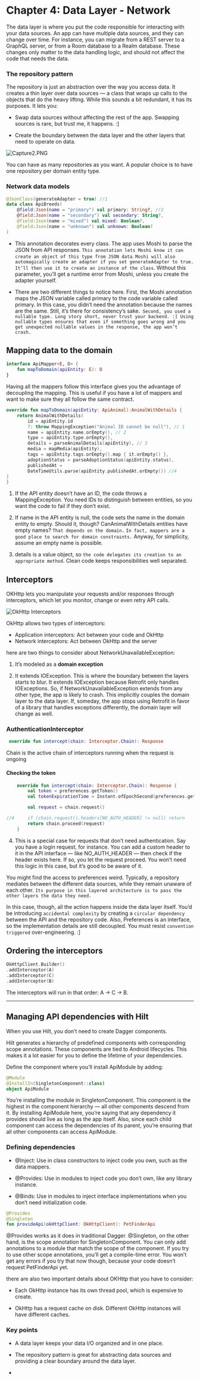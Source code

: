 # Chapter 4: Data Layer - Network

The data layer is where you put the code responsible for interacting with your data
sources. An app can have multiple data sources, and they can change over time. For instance, you can migrate from a REST server to a GraphQL server, or from a Room database to a Realm database. These changes only matter to the data handling logic, and should not affect the code that needs the data.

### The repository pattern

The repository is just an abstraction over the way you access data. It creates a thin
layer over data sources — a class that wraps up calls to the objects that do the heavy
lifting. While this sounds a bit redundant, it has its purposes. It lets you:

- Swap data sources without affecting the rest of the app. Swapping sources is rare,
  but trust me, it happens. :]

- Create the boundary between the data layer and the other layers that need to
  operate on data.

![Capture2.PNG](C:\Users\azin.alizadeh\Desktop\Learning\Android\Books\Real%20World%20Android\resources\Capture2.PNG)

You can have as many repositories as you want. A popular choice is to have one
repository per domain entity type.

### Network data models

```kotlin
@JsonClass(generateAdapter = true) //1
data class ApiBreeds(
    @field:Json(name = "primary") val primary: String?, //2
    @field:Json(name = "secondary") val secondary: String?,
    @field:Json(name = "mixed") val mixed: Boolean?,
    @field:Json(name = "unknown") val unknown: Boolean?
)
```

- This annotation decorates every class. The app uses Moshi to parse the JSON
  from API responses. `This annotation lets Moshi know it can create an object of this type from JSON data`. `Moshi will also automagically create an adapter if you set generateAdapter to true. It’ll then use it to create an instance of the class`. Without this parameter, you’ll get a runtime error from Moshi, unless you create the adapter yourself.

- There are two different things to notice here. First, the Moshi annotation maps
  the JSON variable called primary to the code variable called primary. In this
  case, you didn’t need the annotation because the names are the same. Still, it’s
  there for consistency’s sake.` Second, you used a nullable type. Long story short, never trust your backend. :] Using nullable types ensures that even if something goes wrong and you get unexpected nullable values in the response, the app won’t crash.`

## Mapping data to the domain

```kotlin
interface ApiMapper<E, D> {
    fun mapToDomain(apiEntity: E): D
}
```

Having all the mappers follow this interface gives you the advantage of decoupling
the mapping. This is useful if you have a lot of mappers and want to make sure they
all follow the same contract.

```kotlin
override fun mapToDomain(apiEntity: ApiAnimal):AnimalWithDetails {
    return AnimalWithDetails(
        id = apiEntity.id
        ?: throw MappingException("Animal ID cannot be null"), // 1
        name = apiEntity.name.orEmpty(), // 2
        type = apiEntity.type.orEmpty(),
        details = parseAnimalDetails(apiEntity), // 3
        media = mapMedia(apiEntity),
        tags = apiEntity.tags.orEmpty().map { it.orEmpty() },
        adoptionStatus = parseAdoptionStatus(apiEntity.status),
        publishedAt =
        DateTimeUtils.parse(apiEntity.publishedAt.orEmpty()) //4
)
}
```

1. If the API entity doesn’t have an ID, the code throws a MappingException. You
   need IDs to distinguish between entities, so you want the code to fail if they don’t
   exist.

2. If name in the API entity is null, the code sets the name in the domain entity to
   empty. Should it, though? CanAnimalWithDetails entities have empty names?
   `That depends on the domain.` `In fact, mappers are a good place to search for domain constraints.` Anyway, for simplicity, assume an empty name is possible.

3. details is a value object, so `the code delegates its creation to an appropriate
   method`. Clean code keeps responsibilities well separated.

## Interceptors

OKHttp lets you manipulate your requests and/or responses through interceptors,
which let you monitor, change or even retry API calls.

![OkHttp Interceptors](resources/okhttp_interceptors.png)

OkHttp allows two types of interceptors:

- Application interceptors:  Act between your code and OkHttp
- Network interceptors: Act between OkHttp and the server

here are two things to consider about NetworkUnavailableException:

1. It’s modeled as a **domain exception** 

2. It extends IOException. This is where the boundary between the layers starts to
   blur. It extends IOException because Retrofit only handles IOExceptions. So, if
   NetworkUnavailableException extends from any other type, the app is likely to
   crash. This implicitly couples the domain layer to the data layer. If, someday, the
   app stops using Retrofit in favor of a library that handles exceptions differently,
   the domain layer will change as well.

### AuthenticationInterceptor

```kotlin
 override fun intercept(chain: Interceptor.Chain): Response
```

 Chain is the active chain of interceptors running when the request is ongoing

#### Checking the token

```kotlin
    override fun intercept(chain: Interceptor.Chain): Response {
        val token = preferences.getToken()
        val tokenExpirationTime = Instant.ofEpochSecond(preferences.getTokenExpirationTime())

        val request = chain.request()

//4     if (chain.request().headers[NO_AUTH_HEADER] != null) return
        return chain.proceed(request)
    }
```

4. This is a special case for requests that don’t need authentication. Say you have a
   login request, for instance. You can add a custom header to it in the API interface
   — like NO_AUTH_HEADER — then check if the header exists here. If so, you let the
   request proceed. You won’t need this logic in this case, but it’s good to be aware
   of it.

You might find the access to preferences weird. Typically, a repository mediates
between the different data sources, while they remain unaware of each other. `Its
purpose in this layered architecture is to pass the other layers the data they need.`

In this case, though, all the action happens inside the data layer itself. You’d be
introducing `accidental complexity` by creating a `circular dependency` between the API and the repository code. Also, Preferences is an interface, so the
implementation details are still decoupled. You must resist `convention triggered`
over-engineering. :]

## Ordering the interceptors

```kotlin
OkHttpClient.Builder()
.addInterceptor(A)
.addInterceptor(C)
.addInterceptor(B)
```

The interceptors will run in that order: A → C → B.

---

## Managing API dependencies with Hilt

When you use Hilt, you don’t need to create Dagger components.

Hilt generates a hierarchy of predefined components with corresponding scope
annotations. These components are tied to Android lifecycles. This makes it a lot
easier for you to define the lifetime of your dependencies.

Define the component where you’ll install ApiModule by adding:

```kotlin
@Module
@InstallIn(SingletonComponent::class)
object ApiModule
```

You’re installing the module in SingletonComponent. This component is the
highest in the component hierarchy — all other components descend from it. By
installing ApiModule here, you’re saying that any dependency it provides should live
as long as the app itself. Also, since each child component can access the
dependencies of its parent, you’re ensuring that all other components can access
ApiModule.

### Defining dependencies

- @Inject: Use in class constructors to inject code you own, such as the data mappers.

- @Provides: Use in modules to inject code you don’t own, like any library instance.

- @Binds: Use in modules to inject interface implementations when you don’t need
  initialization code.

```kotlin
@Provides
@Singleton
fun provideApi(okHttpClient: OkHttpClient): PetFinderApi
```

@Provides works as it does in traditional Dagger. @Singleton, on the other hand, is
the scope annotation for SingletonComponent. You can only add annotations to a
module that match the scope of the component. If you try to use other scope
annotations, you’ll get a compile-time error. You won’t get any errors if you try that
now though, because your code doesn’t request PetFinderApi yet.

there are also two important details about OKHttp that you have to consider:

- Each OkHttp instance has its own thread pool, which is expensive to create.

- OkHttp has a request cache on disk. Different OkHttp instances will have
  different caches.

### Key points

- A data layer keeps your data I/O organized and in one place.

- The repository pattern is great for abstracting data sources and providing a clear
  boundary around the data layer.

- 
